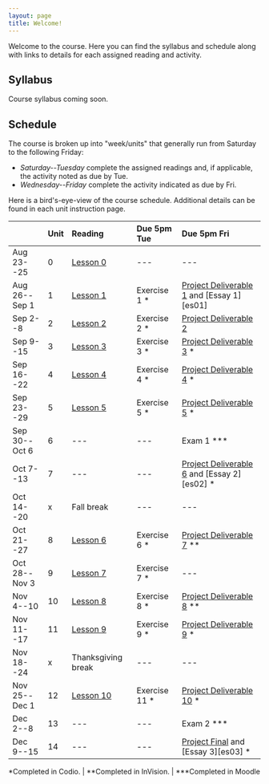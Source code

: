 ```yaml
---
layout: page
title: Welcome!
---
```

Welcome to the course. Here you can find the syllabus and schedule along with links to details for each assigned reading and activity.

## Syllabus

Course syllabus coming soon.

## Schedule

The course is broken up into "week/units" that generally run from Saturday to the following Friday:

* *Saturday--Tuesday* complete the assigned readings and, if applicable, the activity noted as due by Tue.
* *Wednesday--Friday* complete the activity indicated as due by Fri.

Here is a bird's-eye-view of the course schedule. Additional details can be found in each unit instruction page.

|               | Unit | Reading            | Due 5pm Tue     | Due 5pm Fri                                |
|---------------|:-----|:-------------------|:----------------|:-------------------------------------------|
| Aug 23--25    | 0    | [Lesson 0][l0]     | ---             | ---                                        |
| Aug 26--Sep 1 | 1    | [Lesson 1][l1]     | Exercise 1 *    | [Project Deliverable 1][pd1] and [Essay 1][es01]   |
| Sep 2--8      | 2    | [Lesson 2][l2]     | Exercise 2 *    | [Project Deliverable 2][pd2]               |
| Sep 9--15     | 3    | [Lesson 3][l3]     | Exercise 3 *    | [Project Deliverable 3][pd3] *             |
| Sep 16--22    | 4    | [Lesson 4][l4]     | Exercise 4 *    | [Project Deliverable 4][pd4] *             |
| Sep 23--29    | 5    | [Lesson 5][l5]     | Exercise 5 *    | [Project Deliverable 5][pd5] *             |
| Sep 30--Oct 6 | 6    | ---                | ---             | Exam 1 ***                                 |
| Oct 7--13     | 7    | ---                | ---             | [Project Deliverable 6][pd6] and [Essay 2][es02] * |
| Oct 14--20    | x    | Fall break         | ---             | ---                                        |
| Oct 21--27    | 8    | [Lesson 6][l6]     | Exercise 6 *    | [Project Deliverable 7][pd7] **            |
| Oct 28--Nov 3 | 9    | [Lesson 7][l7]     | Exercise 7 *    | ---                                        |
| Nov 4--10     | 10   | [Lesson 8][l8]     | Exercise 8 *    | [Project Deliverable 8][pd8] **            |
| Nov 11--17    | 11   | [Lesson 9][l9]     | Exercise 9 *    | [Project Deliverable 9][pd9] *             |
| Nov 18--24    | x    | Thanksgiving break | ---             | ---                                        |
| Nov 25--Dec 1 | 12   | [Lesson 10][l10]   | Exercise 11 *   | [Project Deliverable 10][pd10] *           |
| Dec 2--8      | 13   | ---                | ---             | Exam 2 ***                                 |
| Dec 9--15     | 14   | ---                | ---             | [Project Final][pdfs] and [Essay 3][es03] *        |


\*Completed in Codio. \| \*\*Completed in InVision. \| \*\*\*Completed in Moodle

[l0]: /lessons/00-introduction.html
[l1]: /lessons/01-intro-to-html.html
[l2]: /lessons/02-content-markup.html
[l3]: /lessons/03-links-images.html
[l4]: /lessons/temp.html
[l5]: /lessons/temp.html
[l6]: /lessons/temp.html
[l7]: /lessons/temp.html
[l8]: /lessons/temp.html
[l9]: /lessons/temp.html
[l10]: /lessons/temp.html

[es1]: /activities/es01.html
[es2]: /activities/es02.html
[es3]: /activities/es03.html

[pd1]: /activities/pd01.html
[pd2]: /activities/pd02.html
[pd3]: /activities/pd03.html
[pd4]: /activities/pd04.html
[pd5]: /activities/pd05.html
[pd6]: /activities/pd06.html
[pd7]: /activities/pd07.html
[pd8]: /activities/pd08.html
[pd9]: /activities/pd09.html
[pd10]: /activities/pd10.html
[pdfs]: /activities/pd11.html
